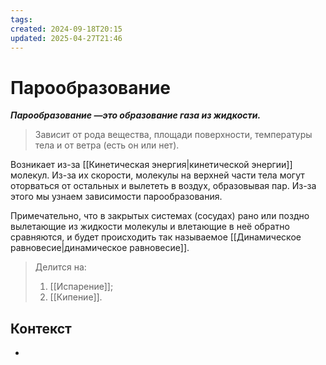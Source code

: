 ```yaml
---
tags: 
created: 2024-09-18T20:15
updated: 2025-04-27T21:46
---
```

# Парообразование

 ***Парообразование —это образование газа из жидкости.***


>Зависит от рода вещества, площади поверхности, температуры тела и от ветра (есть он или нет).

Возникает из-за [[Кинетическая энергия|кинетической энергии]] молекул. Из-за их скорости, молекулы на верхней части тела могут оторваться от остальных и вылететь в воздух, образовывая пар. Из-за этого мы узнаем зависимости парообразования.

Примечательно, что в закрытых системах (сосудах) рано или поздно вылетающие из жидкости молекулы и влетающие в неё обратно сравняются, и будет происходить так называемое [[Динамическое равновесие|динамическое равновесие]].

> Делится на:
> 1. [[Испарение]];
>2. [[Кипение]].



## Контекст
- 

